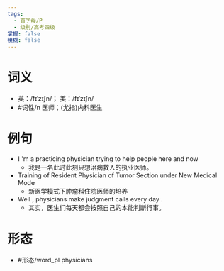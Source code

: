 ```yaml
---
tags:
  - 首字母/P
  - 级别/高考四级
掌握: false
模糊: false
---
```

# 词义
- 英：/fɪˈzɪʃn/； 美：/fɪˈzɪʃn/
- #词性/n  医师；(尤指)内科医生
# 例句
- I 'm a practicing physician trying to help people here and now
	- 我是一名此时此刻只想治病救人的执业医师。
- Training of Resident Physician of Tumor Section under New Medical Mode
	- 新医学模式下肿瘤科住院医师的培养
- Well , physicians make judgment calls every day .
	- 其实，医生们每天都会按照自己的本能判断行事。
# 形态
- #形态/word_pl physicians
